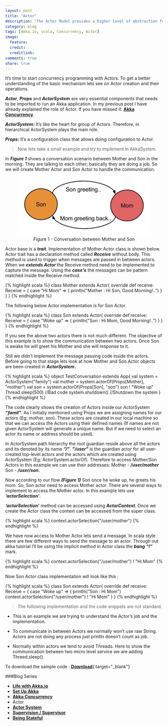 ```yaml
---
layout: post
title: "Actor"
description: "The Actor Model provides a higher level of abstraction for writing concurrent and distributed systems"
category: blog
tags: [Akka.io, scala, Concurrency, Actor]
image:
  feature:
  credit:
  creditlink:
comments: true
share: true
---
```


It’s time to start concurrency programming with Actors. To get a better understanding of the basic mechanism lets see on Actor creation and their operations.

**_Actor_**, **_Props_** and **_ActorSystem_** are very essential components that needs to be imported to run an Akka application. In my previous post I have already explained the role of Actor. If you have missed it: [**Akka Concurrency**](/articles/akka-concurrency/).

**_ActorSystem:_** It’s like the heart for group of Actors. Therefore, in hierarchical ActorSystem plays the main role.

**_Props:_** It’s a configuration class that allows doing configuration to Actor.

> Now lets take a small example and try to implement in AkkaSystem. 

In **_Figure 1_** shows a conversation scenario between Mother and Son in the morning. They are talking to each other; basically they are doing a job. So we will create Mother Actor and Son Actor to handle the communication. 

<figure style="text-align: center;">
  <a href="/blog/akka-blog-series/actor.jpg"><img src="/blog/akka-blog-series/actor.jpg" alt="image"></a>
  <figcaption>Figure 1 - Conversation between Mother and Son</figcaption>
</figure>

Actor base is a **_trait_**. Implementation of Mother Actor class is shown below. Actor trait has a declaration method called **_Receive_** without body. This method is used to trigger when messages are passed in between actors. When we **_extends Actor_** the Receive method need to be implemented to capture the message. Using the **_case's_** the messages can be pattern matched inside the Receive method. 

{% highlight scala %}
class Mother extends Actor{
  override def receive: Receive = {
    case "Hi Mom" => {
      println("Mother : Hi Son, Good Morning!..")
    }
  }
}
{% endhighlight %}

The following below Actor implementation is for Son Actor.

{% highlight scala %}
class Son extends Actor{
  override def receive: Receive = {
    case "Woke up" => {
      println("Son : Hi Mom, Good Morning!..")
    }
  }
}
{% endhighlight %}

If you see the above two actors there is not much different. The objective of this example is to show the communication between two actors. Once Son is awake he will greet his Mother and she will response to it.

Still we didn’t implement the message passing code inside the actors. Before going to that stage lets look at how Mother and Son Actor objects are been created in **_ActorSystem_**.

{% highlight scala %}
object TestConversation extends App{
  val system = ActorSystem("family")
  val mother = system.actorOf(Props[Mother], "mother")
  val son = system.actorOf(Props[Son], "son")
  son ! "Woke up"
  Thread.sleep(500) //Bad code
  system.shutdown() //Shutdown the system
}
{% endhighlight %}

The code clearly shows the creation of Actors inside our ActorSystem **_“famil”_**. As I initially mentioned using Props we are assigning names for our actors (Eg: mother, son). These actors are created in our local machine so that we can access the Actors using their defined names (If names are not given ActorSystem will generate a unique name. But if we need to select an actor its name or address should be used).  

In ActorSystem path hierarchy the root guardian reside above all the actors and its denoted by its name **_“/”_**. **_"/user"_** is the guardian actor for all user-created top-level actors and the actors which are created using ActorSystem (Eg: ActorSystem.actorOf). Therefore to access Mother/Son Actors in this example we can use their addresses: Mother - **_/user/mother_** Son - **_/user/son_**.

Now according to our flow **_(Figure 1)_** Son once he woke up, he greets his mom. So, Son actor need to access Mother actor. There are several ways to implement to access the Mother actor. In this example lets use **_‘actorSelection’_**.

**_‘actorSelection’_** method can be accessed using **_ActorContext_**. Once we create the Actor class the context can be accessed from the super class. 

{% highlight scala %}
context.actorSelection("/user/mother") 
{% endhighlight %}

We have now access to Mother Actor lets send a message. In scala style there are few different ways to send the message to an actor. Through out akka tutorial I’ll be using the implicit method in Actor class the **_bang “!”_** mark.

{% highlight scala %}
context.actorSelection("/user/mother") ! "Hi Mom"
{% endhighlight %}

Now Son Actor class implementation will look like this :

{% highlight scala %}
class Son extends Actor{
  override def receive: Receive = {
    case "Woke up" => {
      println("Son : Hi Mom")
      context.actorSelection("/user/mother") ! "Hi Mom"
    }
  }
{% endhighlight %}

> The following implementation and the code snippets are not standard. 

* This is an example we are trying to understand the Actor’s job and the implementation.

* To communicate in between Actors we normally won’t use raw String. Actors are not doing any process just println doesn’t count as job.

* Normally within actors we tend to avoid Threads. Here to show the communication between two micro level service we are adding Threed.sleep(). 

To download the sample code : [**Download**](https://github.com/Renien/akka-tutorials){:target="_blank"}

###Blog Series
* [**Life with Akka.io**](/articles/life-with-akka/)
* [**Set Up Akka**](/blog/set-up-akka/)
* [**Akka Concurrency**](/blog/akka-concurrency/)
* Actor
* [**Actor System**](/blog/actor-system/)
* [**Supervision / Supervisor**](/blog/supervisor/)
* [**Being Stateful**](/blog/being-stateful/)